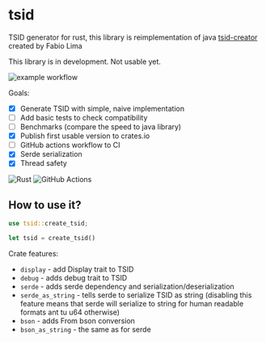 # tsid
TSID generator for rust, this library is reimplementation of java [tsid-creator](https://github.com/f4b6a3/tsid-creator/) created by Fabio Lima

This library is in development. Not usable yet.

![example workflow](https://github.com/jakudlaty/tsid/actions/workflows/rust.yml/badge.svg)

Goals:
- [x] Generate TSID with simple, naive implementation
- [ ] Add basic tests to check compatibility
- [ ] Benchmarks (compare the speed to java library)
- [x] Publish first usable version to crates.io
- [ ] GitHub actions workflow to CI
- [x] Serde serialization
- [x] Thread safety

![Rust](https://img.shields.io/badge/rust-%23000000.svg?style=for-the-badge&logo=rust&logoColor=white)
![GitHub Actions](https://img.shields.io/badge/github%20actions-%232671E5.svg?style=for-the-badge&logo=githubactions&logoColor=white)

## How to use it?
```rust
use tsid::create_tsid;

let tsid = create_tsid()
```

Crate features:
- ```display``` - add Display trait to TSID
- ```debug``` - adds debug trait to TSID
- ```serde``` - adds serde dependency and serialization/deserialization
- ```serde_as_string``` - tells serde to serialize TSID as string (disabling this feature means that serde will serialize to string for human readable formats ant tu u64 otherwise)
- ```bson``` - adds From bson conversion
- ```bson_as_string``` - the same as for serde
